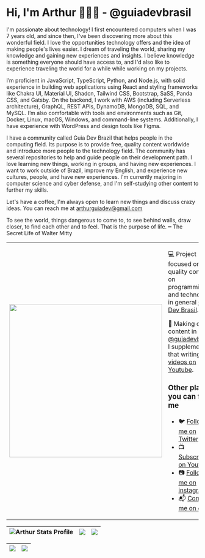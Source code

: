 <h1> Hi, I'm Arthur 👨🏻‍💻 - @guiadevbrasil </h1>

I'm passionate about technology! I first encountered computers when I was 7 years old, and since then, I've been discovering more about this wonderful field. I love the opportunities technology offers and the idea of making people's lives easier. I dream of traveling the world, sharing my knowledge and gaining new experiences and insights. I believe knowledge is something everyone should have access to, and I'd also like to experience traveling the world for a while while working on my projects.

I’m proficient in JavaScript, TypeScript, Python, and Node.js, with solid experience in building web applications using React and styling frameworks like Chakra UI, Material UI, Shadcn, Tailwind CSS, Bootstrap, SaSS, Panda CSS, and Gatsby. On the backend, I work with AWS (including Serverless architecture), GraphQL, REST APIs, DynamoDB, MongoDB, SQL, and MySQL. I’m also comfortable with tools and environments such as Git, Docker, Linux, macOS, Windows, and command-line systems. Additionally, I have experience with WordPress and design tools like Figma.

I have a community called Guia Dev Brazil that helps people in the computing field. Its purpose is to provide free, quality content worldwide and introduce more people to the technology field. The community has several repositories to help and guide people on their development path. I love learning new things, working in groups, and having new experiences. I want to work outside of Brazil, improve my English, and experience new cultures, people, and have new experiences. I'm currently majoring in computer science and cyber defense, and I'm self-studying other content to further my skills.

Let's have a coffee, I'm always open to learn new things and discuss crazy ideas. You can reach me at arthurguiadev@gmail.com

To see the world, things dangerous to come to, to see behind walls, draw closer, to find each other and to feel. That is the purpose of life. ━ The Secret Life of Walter Mitty
 
<table border="0" cellspacing="0" cellpadding="0">
  <tr>
    <td style="border: 0";>
      <img width="400" src="https://i.imgur.com/bXxIgrd.png" />
    </td>
    <td style="border: 0";>
      <p>
        💻 Project focused on quality content on programming and technology in general <a href="https://www.instagram.com/guiadevbrasil/">Guia Dev Brasil<a/>.
      </p>
      <p>
        🌙 Making daily content in <a href="https://www.instagram.com/guiadevbrasil/">@guiadevbrasil</a>, I supplement that writing with <a href="https://www.youtube.com/channel/UCzmXzz_VR0Li8-YOvWN_t3g">videos on Youtube</a>.
      </p>
      <h3>Other places you can find me</h3>
      <ul>
        <li>
          🐦 <a href="https://twitter.com/manotoquinho">Follow me on Twitter</a>
        </li>
        <li>
          📺 <a href="https://www.youtube.com/channel/UCzmXzz_VR0Li8-YOvWN_t3g">Subscribe on Youtube</a>
        </li>
        <li>
          📷 <a href="https://www.instagram.com/guiadevbrasil/">Follow me on instagram</a>
        </li>
        <li>
          📬 <a href=mailto:arthurguiadev@gmail.com>Contact-me on email</a>
        </li>
      </ul>
    </td>
  </tr>
</table>

| ![Arthur Stats Profile](http://github-profile-summary-cards.vercel.app/api/cards/stats?username=arthurspk&theme=nord_dark) | ![](http://github-profile-summary-cards.vercel.app/api/cards/repos-per-language?username=arthurspk&hide=Html&theme=nord_dark) | ![](http://github-profile-summary-cards.vercel.app/api/cards/most-commit-language?username=arthurspk&theme=nord_dark) |
| :-: | :-: | :-: |

| ![](http://github-profile-summary-cards.vercel.app/api/cards/profile-details?username=arthurspk&theme=nord_dark) | ![](https://github-readme-streak-stats.herokuapp.com/?user=arthurspk&hide_border=true&date_format=M%20j%5B%2C%20Y%5D&background=2D3742&stroke=2D3742&ring=6bbbca&fire=6bbbca&currStreakNum=fff&sideNums=6bbbca&currStreakLabel=6bbbca&sideLabels=fff&dates=fff) |
| :-: | :-: |
